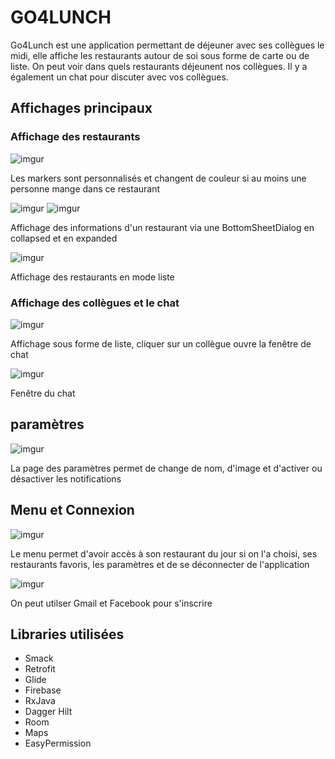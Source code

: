 # GO4LUNCH

Go4Lunch est une application permettant de déjeuner avec ses collègues le midi, elle affiche les restaurants autour de soi sous forme de carte ou de liste.
On peut voir dans quels restaurants déjeunent nos collègues.
Il y a également un chat pour discuter avec vos collègues.

## Affichages principaux

### Affichage des restaurants

![imgur](https://i.imgur.com/TOKDKsk.png)

Les markers sont personnalisés et changent de couleur si au moins une personne mange dans ce restaurant

![imgur](https://i.imgur.com/nk4oop6.png)
![imgur](https://i.imgur.com/fOMW6XE.png)

Affichage des informations d'un restaurant via une BottomSheetDialog en collapsed et en expanded

![imgur](https://i.imgur.com/HOQxeES.png)

Affichage des restaurants en mode liste


### Affichage des collègues et le chat

![imgur](https://i.imgur.com/XtYqveL.png)

Affichage sous forme de liste, cliquer sur un collègue ouvre la fenêtre de chat

![imgur](https://i.imgur.com/kjbf9pZ.png)

Fenêtre du chat

## paramètres

![imgur](https://i.imgur.com/mh9G6he.png)

La page des paramètres permet de change de nom, d'image et d'activer ou désactiver les notifications

## Menu et Connexion

![imgur](https://i.imgur.com/qqZS17U.png) 

Le menu permet d'avoir accès à son restaurant du jour si on l'a choisi, ses restaurants favoris, les paramètres et de se déconnecter de l'application

![imgur](https://i.imgur.com/qNYQqmn.png) 

On peut utilser Gmail et Facebook pour s'inscrire

## Libraries utilisées

- Smack
- Retrofit
- Glide
- Firebase
- RxJava
- Dagger Hilt
- Room
- Maps
- EasyPermission


